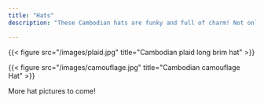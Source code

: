 ```yaml
---
title: "Hats"
description: "These Cambodian hats are funky and full of charm! Not only do they fully protect the head and back of the neck from the sun by they also can be worn to cover the entire face :)"

---
```


{{< figure src="/images/plaid.jpg" title="Cambodian plaid long brim hat" >}}

{{< figure src="/images/camouflage.jpg" title="Cambodian camouflage Hat" >}}

More hat pictures to come!
